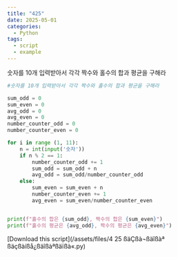 ```yaml
---
title: "425"
date: 2025-05-01
categories:
  - Python
tags:
  - script
  - example
---
```


숫자를 10개 입력받아서 각각 짝수와 홀수의 합과 평균을 구해라

```python
#숫자를 10개 입력받아서 각각 짝수와 홀수의 합과 평균을 구해라 

sum_odd = 0 
sum_even = 0 
avg_odd = 0 
avg_even = 0
number_counter_odd = 0
number_counter_even = 0

for i in range (1, 11):
    n = int(input('숫자'))
    if n % 2 == 1:
        number_counter_odd += 1
        sum_odd = sum_odd + n
        avg_odd = sum_odd/number_counter_odd
    else:
        sum_even = sum_even + n
        number_counter_even += 1
        avg_even = sum_even/number_counter_even


print(f"홀수의 합은 {sum_odd}, 짝수의 합은 {sum_even}")
print(f"홀수의 평균은 {avg_odd}, 짝수의 평균은 {avg_even}")


```

[Download this script](/assets/files/4 25 ßäÇßà¬ßäîßàª ßäçßàíßå¿ßäîßàªßäïßà«.py)
